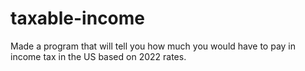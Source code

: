 # taxable-income
Made a program that will tell you how much you would have to pay in income tax in the US based on 2022 rates.
